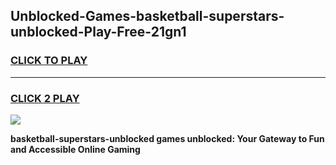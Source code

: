 
## Unblocked-Games-basketball-superstars-unblocked-Play-Free-21gn1
<h3>
<a href="https://premium76.site?title=basketball-superstars-unblocked&ref=18A1">CLICK TO PLAY</a></h3>
<hr>

<h3>
<a href="https://premium76.site?title=basketball-superstars-unblocked&ref=18A1">CLICK 2 PLAY</a>
  
</h3>

<a href="https://premium76.site?title=basketball-superstars-unblocked&ref=18A1"><img src="https://clearcache.store/games.png"></a>


**basketball-superstars-unblocked games unblocked: Your Gateway to Fun and Accessible Online Gaming**
